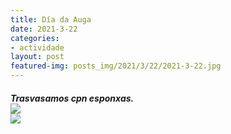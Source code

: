 ```yaml
---
title: Día da Auga
date: 2021-3-22
categories:
- actividade
layout: post
featured-img: posts_img/2021/3/22/2021-3-22.jpg
---
```

 <h5 class="center header text_h2">
 Trasvasamos cpn esponxas.

<div class="row">
    <div class="col s12 m6">
		<img class="responsive-img" src="{{ site.baseurl }}/posts_img/2021/3/22/2021-3-222.jpg">
</div>

<div class="row">
    <div class="col s12 m6">
		<img class="responsive-img" src="{{ site.baseurl }}/posts_img/2021/3/22/2021-3-2222.jpg">
</div>


